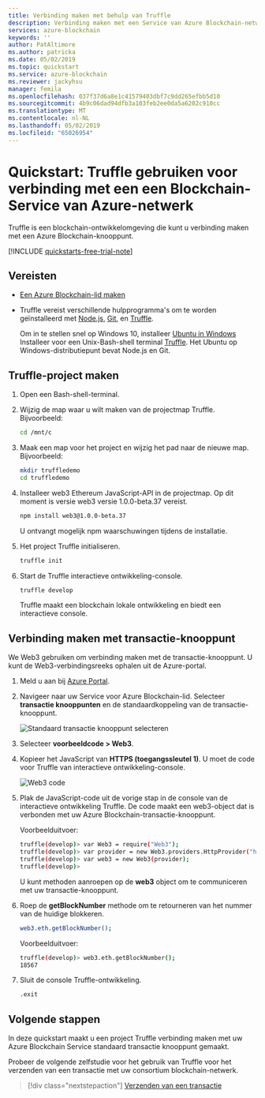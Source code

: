 ```yaml
---
title: Verbinding maken met behulp van Truffle
description: Verbinding maken met een Service van Azure Blockchain-netwerk met behulp van Truffle
services: azure-blockchain
keywords: ''
author: PatAltimore
ms.author: patricka
ms.date: 05/02/2019
ms.topic: quickstart
ms.service: azure-blockchain
ms.reviewer: jackyhsu
manager: femila
ms.openlocfilehash: 037f37d6a8e1c41579403dbf7c9dd265efbb5d10
ms.sourcegitcommit: 4b9c06dad94dfb3a103feb2ee0da5a6202c910cc
ms.translationtype: MT
ms.contentlocale: nl-NL
ms.lasthandoff: 05/02/2019
ms.locfileid: "65026954"
---
```

# <a name="quickstart-use-truffle-to-connect-to-a-an-azure-blockchain-service-network"></a>Quickstart: Truffle gebruiken voor verbinding met een een Blockchain-Service van Azure-netwerk

Truffle is een blockchain-ontwikkelomgeving die kunt u verbinding maken met een Azure Blockchain-knooppunt.

[!INCLUDE [quickstarts-free-trial-note](../../../includes/quickstarts-free-trial-note.md)]

## <a name="prerequisites"></a>Vereisten

* [Een Azure Blockchain-lid maken](create-member.md)
* Truffle vereist verschillende hulpprogramma's om te worden geïnstalleerd met [Node.js](https://nodejs.org), [Git](https://git-scm.com/book/en/v2/Getting-Started-Installing-Git), en [Truffle](https://github.com/trufflesuite/truffle).

    Om in te stellen snel op Windows 10, installeer [Ubuntu in Windows](https://www.microsoft.com/p/ubuntu/9nblggh4msv6) Installeer voor een Unix-Bash-shell terminal [Truffle](https://github.com/trufflesuite/truffle). Het Ubuntu op Windows-distributiepunt bevat Node.js en Git.

## <a name="create-truffle-project"></a>Truffle-project maken

1. Open een Bash-shell-terminal.
1. Wijzig de map waar u wilt maken van de projectmap Truffle. Bijvoorbeeld:

    ``` bash
    cd /mnt/c
    ```

1. Maak een map voor het project en wijzig het pad naar de nieuwe map. Bijvoorbeeld:

    ``` bash
    mkdir truffledemo
    cd truffledemo
    ```

1. Installeer web3 Ethereum JavaScript-API in de projectmap. Op dit moment is versie web3 versie 1.0.0-beta.37 vereist.

    ``` bash
    npm install web3@1.0.0-beta.37
    ```

    U ontvangt mogelijk npm waarschuwingen tijdens de installatie.

1. Het project Truffle initialiseren.

    ``` bash
    truffle init
    ```

1. Start de Truffle interactieve ontwikkeling-console.

    ``` bash
    truffle develop
    ```

    Truffle maakt een blockchain lokale ontwikkeling en biedt een interactieve console.

## <a name="connect-to-transaction-node"></a>Verbinding maken met transactie-knooppunt

We Web3 gebruiken om verbinding maken met de transactie-knooppunt. U kunt de Web3-verbindingsreeks ophalen uit de Azure-portal.

1. Meld u aan bij [Azure Portal](https://portal.azure.com).
1. Navigeer naar uw Service voor Azure Blockchain-lid. Selecteer **transactie knooppunten** en de standaardkoppeling van de transactie-knooppunt.

    ![Standaard transactie knooppunt selecteren](./media/connect-truffle/transaction-nodes.png)

1. Selecteer **voorbeeldcode > Web3**.
1. Kopieer het JavaScript van **HTTPS (toegangssleutel 1)**. U moet de code voor Truffle van interactieve ontwikkeling-console.

    ![Web3 code](./media/connect-truffle/web3-code.png)

1. Plak de JavaScript-code uit de vorige stap in de console van de interactieve ontwikkeling Truffle. De code maakt een web3-object dat is verbonden met uw Azure Blockchain-transactie-knooppunt.

    Voorbeelduitvoer:

    ```bash
    truffle(develop)> var Web3 = require("Web3");
    truffle(develop)> var provider = new Web3.providers.HttpProvider("https://myblockchainmember.blockchain.azure.com:3200/hy5FMu5TaPR0Zg8GxiPwned");
    truffle(develop)> var web3 = new Web3(provider);
    truffle(develop)>
     ```

    U kunt methoden aanroepen op de **web3** object om te communiceren met uw transactie-knooppunt.

1. Roep de **getBlockNumber** methode om te retourneren van het nummer van de huidige blokkeren.

    ```bash
    web3.eth.getBlockNumber();
    ```

    Voorbeelduitvoer:

    ```bash
    truffle(develop)> web3.eth.getBlockNumber();
    18567
    ```
1. Sluit de console Truffle-ontwikkeling.

    ```bash
    .exit
    ```

## <a name="next-steps"></a>Volgende stappen

In deze quickstart maakt u een project Truffle verbinding maken met uw Azure Blockchain Service standaard transactie knooppunt gemaakt.

Probeer de volgende zelfstudie voor het gebruik van Truffle voor het verzenden van een transactie met uw consortium blockchain-netwerk.

> [!div class="nextstepaction"]
> [Verzenden van een transactie](send-transaction.md)